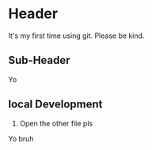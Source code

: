 # Header

It's my first time using git. Please be kind.

## Sub-Header

Yo

## local Development

1. Open the other file pls

Yo bruh